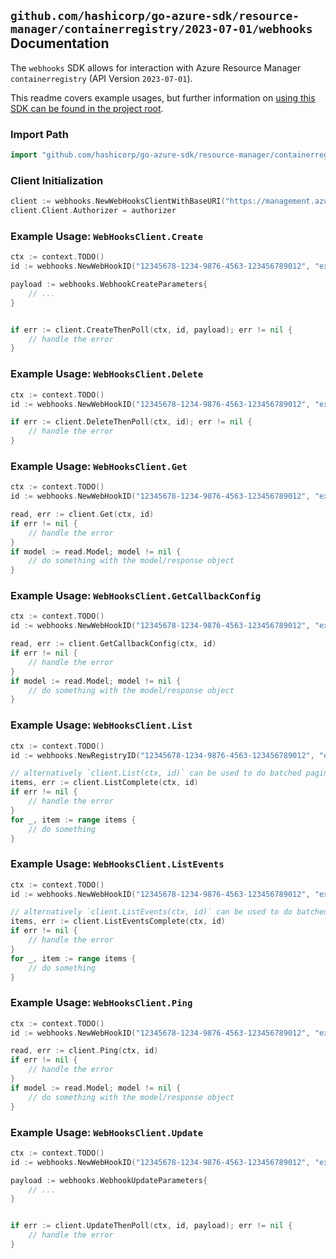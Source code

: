 
## `github.com/hashicorp/go-azure-sdk/resource-manager/containerregistry/2023-07-01/webhooks` Documentation

The `webhooks` SDK allows for interaction with Azure Resource Manager `containerregistry` (API Version `2023-07-01`).

This readme covers example usages, but further information on [using this SDK can be found in the project root](https://github.com/hashicorp/go-azure-sdk/tree/main/docs).

### Import Path

```go
import "github.com/hashicorp/go-azure-sdk/resource-manager/containerregistry/2023-07-01/webhooks"
```


### Client Initialization

```go
client := webhooks.NewWebHooksClientWithBaseURI("https://management.azure.com")
client.Client.Authorizer = authorizer
```


### Example Usage: `WebHooksClient.Create`

```go
ctx := context.TODO()
id := webhooks.NewWebHookID("12345678-1234-9876-4563-123456789012", "example-resource-group", "registryName", "webhookName")

payload := webhooks.WebhookCreateParameters{
	// ...
}


if err := client.CreateThenPoll(ctx, id, payload); err != nil {
	// handle the error
}
```


### Example Usage: `WebHooksClient.Delete`

```go
ctx := context.TODO()
id := webhooks.NewWebHookID("12345678-1234-9876-4563-123456789012", "example-resource-group", "registryName", "webhookName")

if err := client.DeleteThenPoll(ctx, id); err != nil {
	// handle the error
}
```


### Example Usage: `WebHooksClient.Get`

```go
ctx := context.TODO()
id := webhooks.NewWebHookID("12345678-1234-9876-4563-123456789012", "example-resource-group", "registryName", "webhookName")

read, err := client.Get(ctx, id)
if err != nil {
	// handle the error
}
if model := read.Model; model != nil {
	// do something with the model/response object
}
```


### Example Usage: `WebHooksClient.GetCallbackConfig`

```go
ctx := context.TODO()
id := webhooks.NewWebHookID("12345678-1234-9876-4563-123456789012", "example-resource-group", "registryName", "webhookName")

read, err := client.GetCallbackConfig(ctx, id)
if err != nil {
	// handle the error
}
if model := read.Model; model != nil {
	// do something with the model/response object
}
```


### Example Usage: `WebHooksClient.List`

```go
ctx := context.TODO()
id := webhooks.NewRegistryID("12345678-1234-9876-4563-123456789012", "example-resource-group", "registryName")

// alternatively `client.List(ctx, id)` can be used to do batched pagination
items, err := client.ListComplete(ctx, id)
if err != nil {
	// handle the error
}
for _, item := range items {
	// do something
}
```


### Example Usage: `WebHooksClient.ListEvents`

```go
ctx := context.TODO()
id := webhooks.NewWebHookID("12345678-1234-9876-4563-123456789012", "example-resource-group", "registryName", "webhookName")

// alternatively `client.ListEvents(ctx, id)` can be used to do batched pagination
items, err := client.ListEventsComplete(ctx, id)
if err != nil {
	// handle the error
}
for _, item := range items {
	// do something
}
```


### Example Usage: `WebHooksClient.Ping`

```go
ctx := context.TODO()
id := webhooks.NewWebHookID("12345678-1234-9876-4563-123456789012", "example-resource-group", "registryName", "webhookName")

read, err := client.Ping(ctx, id)
if err != nil {
	// handle the error
}
if model := read.Model; model != nil {
	// do something with the model/response object
}
```


### Example Usage: `WebHooksClient.Update`

```go
ctx := context.TODO()
id := webhooks.NewWebHookID("12345678-1234-9876-4563-123456789012", "example-resource-group", "registryName", "webhookName")

payload := webhooks.WebhookUpdateParameters{
	// ...
}


if err := client.UpdateThenPoll(ctx, id, payload); err != nil {
	// handle the error
}
```
